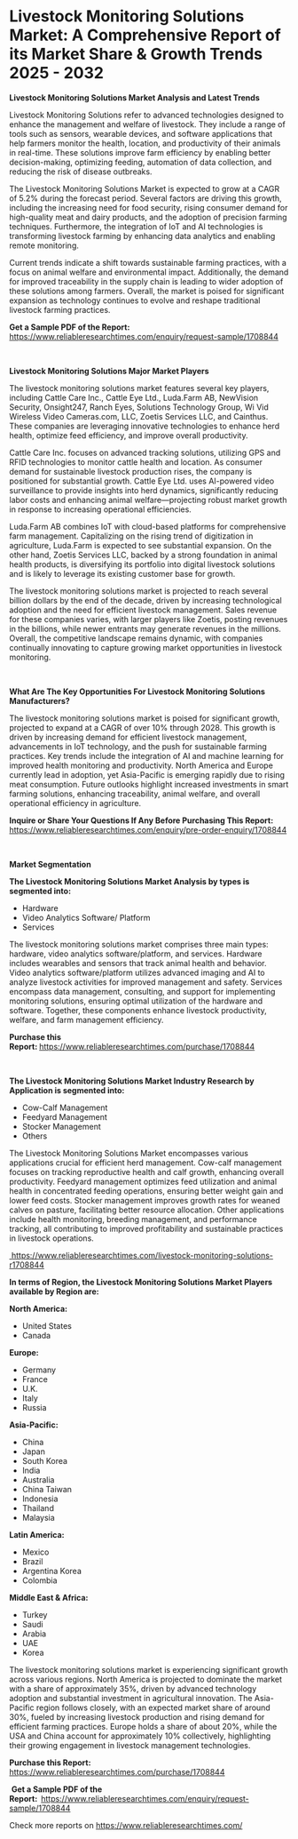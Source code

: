 <p><h1>Livestock Monitoring Solutions Market: A Comprehensive Report of its Market Share & Growth Trends 2025 - 2032</h1></p><p><strong>Livestock Monitoring Solutions Market Analysis and Latest Trends</strong></p>
<p><p>Livestock Monitoring Solutions refer to advanced technologies designed to enhance the management and welfare of livestock. They include a range of tools such as sensors, wearable devices, and software applications that help farmers monitor the health, location, and productivity of their animals in real-time. These solutions improve farm efficiency by enabling better decision-making, optimizing feeding, automation of data collection, and reducing the risk of disease outbreaks.</p><p>The Livestock Monitoring Solutions Market is expected to grow at a CAGR of 5.2% during the forecast period. Several factors are driving this growth, including the increasing need for food security, rising consumer demand for high-quality meat and dairy products, and the adoption of precision farming techniques. Furthermore, the integration of IoT and AI technologies is transforming livestock farming by enhancing data analytics and enabling remote monitoring. </p><p>Current trends indicate a shift towards sustainable farming practices, with a focus on animal welfare and environmental impact. Additionally, the demand for improved traceability in the supply chain is leading to wider adoption of these solutions among farmers. Overall, the market is poised for significant expansion as technology continues to evolve and reshape traditional livestock farming practices. </p></p>
<p><strong>Get a Sample PDF of the Report:&nbsp;</strong> <a href="https://www.reliableresearchtimes.com/enquiry/request-sample/1708844?utm_campaign=2042&utm_medium=2&utm_source=Github&utm_content=ia&utm_term=27032025&utm_id=livestock-monitoring-solutions">https://www.reliableresearchtimes.com/enquiry/request-sample/1708844</a></p>
<p>&nbsp;</p>
<p><strong>Livestock Monitoring Solutions Major Market Players</strong></p>
<p><p>The livestock monitoring solutions market features several key players, including Cattle Care Inc., Cattle Eye Ltd., Luda.Farm AB, NewVision Security, Onsight247, Ranch Eyes, Solutions Technology Group, Wi Vid Wireless Video Cameras.com, LLC, Zoetis Services LLC, and Cainthus. These companies are leveraging innovative technologies to enhance herd health, optimize feed efficiency, and improve overall productivity.</p><p>Cattle Care Inc. focuses on advanced tracking solutions, utilizing GPS and RFID technologies to monitor cattle health and location. As consumer demand for sustainable livestock production rises, the company is positioned for substantial growth. Cattle Eye Ltd. uses AI-powered video surveillance to provide insights into herd dynamics, significantly reducing labor costs and enhancing animal welfare—projecting robust market growth in response to increasing operational efficiencies.</p><p>Luda.Farm AB combines IoT with cloud-based platforms for comprehensive farm management. Capitalizing on the rising trend of digitization in agriculture, Luda.Farm is expected to see substantial expansion. On the other hand, Zoetis Services LLC, backed by a strong foundation in animal health products, is diversifying its portfolio into digital livestock solutions and is likely to leverage its existing customer base for growth.</p><p>The livestock monitoring solutions market is projected to reach several billion dollars by the end of the decade, driven by increasing technological adoption and the need for efficient livestock management. Sales revenue for these companies varies, with larger players like Zoetis, posting revenues in the billions, while newer entrants may generate revenues in the millions. Overall, the competitive landscape remains dynamic, with companies continually innovating to capture growing market opportunities in livestock monitoring.</p></p>
<p>&nbsp;</p>
<p><strong>What Are The Key Opportunities For Livestock Monitoring Solutions Manufacturers?</strong></p>
<p><p>The livestock monitoring solutions market is poised for significant growth, projected to expand at a CAGR of over 10% through 2028. This growth is driven by increasing demand for efficient livestock management, advancements in IoT technology, and the push for sustainable farming practices. Key trends include the integration of AI and machine learning for improved health monitoring and productivity. North America and Europe currently lead in adoption, yet Asia-Pacific is emerging rapidly due to rising meat consumption. Future outlooks highlight increased investments in smart farming solutions, enhancing traceability, animal welfare, and overall operational efficiency in agriculture.</p></p>
<p><strong>Inquire or Share Your Questions If Any Before Purchasing This Report:</strong> <a href="https://www.reliableresearchtimes.com/enquiry/pre-order-enquiry/1708844?utm_campaign=2042&utm_medium=2&utm_source=Github&utm_content=ia&utm_term=27032025&utm_id=livestock-monitoring-solutions">https://www.reliableresearchtimes.com/enquiry/pre-order-enquiry/1708844</a></p>
<p>&nbsp;</p>
<p><strong>Market Segmentation</strong></p>
<p><strong>The Livestock Monitoring Solutions Market Analysis by types is segmented into:</strong></p>
<p><ul><li>Hardware</li><li>Video Analytics Software/ Platform</li><li>Services</li></ul></p>
<p><p>The livestock monitoring solutions market comprises three main types: hardware, video analytics software/platform, and services. Hardware includes wearables and sensors that track animal health and behavior. Video analytics software/platform utilizes advanced imaging and AI to analyze livestock activities for improved management and safety. Services encompass data management, consulting, and support for implementing monitoring solutions, ensuring optimal utilization of the hardware and software. Together, these components enhance livestock productivity, welfare, and farm management efficiency.</p></p>
<p><strong>Purchase this Report:&nbsp;</strong><a href="https://www.reliableresearchtimes.com/purchase/1708844?utm_campaign=2042&utm_medium=2&utm_source=Github&utm_content=ia&utm_term=27032025&utm_id=livestock-monitoring-solutions">https://www.reliableresearchtimes.com/purchase/1708844</a></p>
<p>&nbsp;</p>
<p><strong>The Livestock Monitoring Solutions Market Industry Research by Application is segmented into:</strong></p>
<p><ul><li>Cow-Calf Management</li><li>Feedyard Management</li><li>Stocker Management</li><li>Others</li></ul></p>
<p><p>The Livestock Monitoring Solutions Market encompasses various applications crucial for efficient herd management. Cow-calf management focuses on tracking reproductive health and calf growth, enhancing overall productivity. Feedyard management optimizes feed utilization and animal health in concentrated feeding operations, ensuring better weight gain and lower feed costs. Stocker management improves growth rates for weaned calves on pasture, facilitating better resource allocation. Other applications include health monitoring, breeding management, and performance tracking, all contributing to improved profitability and sustainable practices in livestock operations.</p></p>
<p><a href="https://www.reliableresearchtimes.com/livestock-monitoring-solutions-r1708844?utm_campaign=2042&utm_medium=2&utm_source=Github&utm_content=ia&utm_term=27032025&utm_id=livestock-monitoring-solutions">&nbsp;https://www.reliableresearchtimes.com/livestock-monitoring-solutions-r1708844</a></p>
<p><strong>In terms of Region, the Livestock Monitoring Solutions Market Players available by Region are:</strong></p>
<p>
    <p> <strong> North America: </strong>
        <ul>
            <li>United States</li>
            <li>Canada</li>
        </ul>
        </p> 
    <p> <strong> Europe: </strong>
        <ul>
            <li>Germany</li>
            <li>France</li>
            <li>U.K.</li>
            <li>Italy</li>
            <li>Russia</li>
        </ul>
        </p> 
    <p> <strong> Asia-Pacific: </strong>
        <ul>
            <li>China</li>
            <li>Japan</li>
            <li>South Korea</li>
            <li>India</li>
            <li>Australia</li>
            <li>China Taiwan</li>
            <li>Indonesia</li>
            <li>Thailand</li>
            <li>Malaysia</li>
        </ul>
        </p> 
    <p> <strong> Latin America: </strong>
        <ul>
            <li>Mexico</li>
            <li>Brazil</li>
            <li>Argentina Korea</li>
            <li>Colombia</li>
        </ul>
        </p> 
    <p> <strong> Middle East & Africa: </strong>
        <ul>
            <li>Turkey</li>
            <li>Saudi</li>
            <li>Arabia</li>
            <li>UAE</li>
            <li>Korea</li>
        </ul>
    </p>
    </p>
<p><p>The livestock monitoring solutions market is experiencing significant growth across various regions. North America is projected to dominate the market with a share of approximately 35%, driven by advanced technology adoption and substantial investment in agricultural innovation. The Asia-Pacific region follows closely, with an expected market share of around 30%, fueled by increasing livestock production and rising demand for efficient farming practices. Europe holds a share of about 20%, while the USA and China account for approximately 10% collectively, highlighting their growing engagement in livestock management technologies.</p></p>
<p><strong>Purchase this Report: </strong><a href="https://www.reliableresearchtimes.com/purchase/1708844?utm_campaign=2042&utm_medium=2&utm_source=Github&utm_content=ia&utm_term=27032025&utm_id=livestock-monitoring-solutions">https://www.reliableresearchtimes.com/purchase/1708844</a></p>
<p>&nbsp;<strong>Get a Sample PDF of the Report:&nbsp;&nbsp;</strong><a href="https://www.reliableresearchtimes.com/enquiry/request-sample/1708844?utm_campaign=2042&utm_medium=2&utm_source=Github&utm_content=ia&utm_term=27032025&utm_id=livestock-monitoring-solutions">https://www.reliableresearchtimes.com/enquiry/request-sample/1708844</a></p>
<p><strong></strong></p>
<p>Check more reports on <a href="https://www.reliableresearchtimes.com/?utm_campaign=2042&utm_medium=2&utm_source=Github&utm_content=ia&utm_term=27032025&utm_id=livestock-monitoring-solutions">https://www.reliableresearchtimes.com/</a></p>